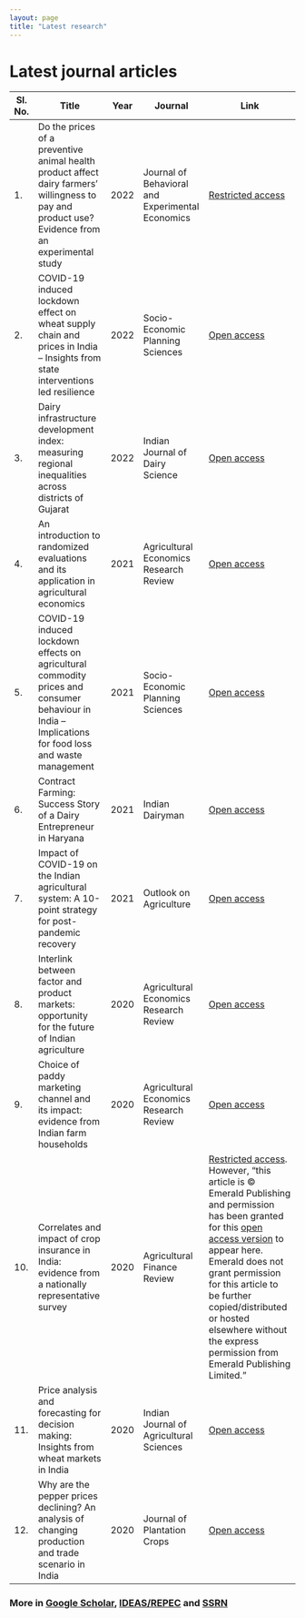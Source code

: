 ```yaml
---
layout: page
title: "Latest research"
---
```

# Latest journal articles #

Sl. No.| Title | Year | Journal | Link
------------ | ------------- | ------------ | ------------- | -------------
1. | Do the prices of a preventive animal health product affect dairy farmers’ willingness to pay and product use? Evidence from an experimental study | 2022 | Journal of Behavioral and Experimental Economics | [Restricted access](https://doi.org/10.1016/j.socec.2022.101925) <object data="https://github.com/adeeth07/adeeth07.github.io/blob/master/Cariappa%20et%20al%202022_JBEE.pdf" width="1000" height="1000" type='application/pdf'></object>
2. | COVID-19 induced lockdown effect on wheat supply chain and prices in India – Insights from state interventions led resilience | 2022 | Socio-Economic Planning Sciences | [Open access](https://www.sciencedirect.com/science/article/pii/S0038012122001616) 
3. | Dairy infrastructure development index: measuring regional inequalities across districts of Gujarat | 2022 | Indian Journal of Dairy Science | [Open access](https://www.researchgate.net/publication/358978731_Dairy_infrastructure_development_index_measuring_regional_inequalities_across_districts_of_Gujarat)
4. | An introduction to randomized evaluations and its application in agricultural economics | 2021 | Agricultural Economics Research Review | [Open access](https://www.researchgate.net/publication/359414869_An_introduction_to_randomized_evaluations_and_its_application_in_agricultural_economics)
5. | COVID-19 induced lockdown effects on agricultural commodity prices and consumer behaviour in India – Implications for food loss and waste management | 2021 | Socio-Economic Planning Sciences | [Open access](https://www.sciencedirect.com/science/article/pii/S003801212100152X)
6. | Contract Farming: Success Story of a Dairy Entrepreneur in Haryana| 2021 | Indian Dairyman | [Open access](https://www.researchgate.net/publication/353769653_Contract_Farming_Success_Story_of_a_Dairy_Entrepreneur_in_Haryana)
7. | Impact of COVID-19 on the Indian agricultural system: A 10-point strategy for post-pandemic recovery | 2021 | Outlook on Agriculture | [Open access](https://journals.sagepub.com/doi/full/10.1177/0030727021989060)
8. | Interlink between factor and product markets: opportunity for the future of Indian agriculture | 2020 | Agricultural Economics Research Review | [Open access](https://ageconsearch.umn.edu/record/310338?ln=en)
9. | Choice of paddy marketing channel and its impact: evidence from Indian farm households | 2020 | Agricultural Economics Research Review | [Open access](https://ageconsearch.umn.edu/record/310324?ln=en)
10. | Correlates and impact of crop insurance in India: evidence from a nationally representative survey | 2020 | Agricultural Finance Review | [Restricted access](https://www.emerald.com/insight/content/doi/10.1108/AFR-03-2020-0034/full/html). However, “this article is © Emerald Publishing and permission has been granted for this [open access version](https://github.com/adeeth07/adeeth07.github.io/files/6682504/AFR-03-2020-0034_aq.1.1.pdf) to appear here. Emerald does not grant permission for this article to be further copied/distributed or hosted elsewhere without the express permission from Emerald Publishing Limited.” 
11. | Price analysis and forecasting for decision making: Insights from wheat markets in India | 2020 | Indian Journal of Agricultural Sciences | [Open access](https://www.researchgate.net/publication/344099764_Price_analysis_and_forecasting_for_decision_making_Insights_from_wheat_markets_in_India)
12. | Why are the pepper prices declining? An analysis of changing production and trade scenario in India | 2020 | Journal of Plantation Crops | [Open access](https://updatepublishing.com/journal/index.php/JPC/article/view/6219)


### More in [Google Scholar](https://scholar.google.co.in/citations?user=qMcgmwIAAAAJ&hl=en), [IDEAS/REPEC](https://ideas.repec.org/f/pca1474.html) and [SSRN](https://privpapers.ssrn.com/sol3/cf_dev/AbsByAuth.cfm?per_id=4041770) ###
